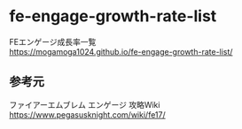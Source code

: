 # fe-engage-growth-rate-list

FEエンゲージ成長率一覧  
https://mogamoga1024.github.io/fe-engage-growth-rate-list/

## 参考元

ファイアーエムブレム エンゲージ 攻略Wiki  
https://www.pegasusknight.com/wiki/fe17/


